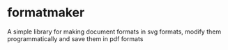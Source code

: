 # formatmaker
A simple library for making document formats in svg formats, modify them programmatically and save them in pdf formats
